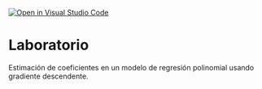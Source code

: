[![Open in Visual Studio Code](https://classroom.github.com/assets/open-in-vscode-c66648af7eb3fe8bc4f294546bfd86ef473780cde1dea487d3c4ff354943c9ae.svg)](https://classroom.github.com/online_ide?assignment_repo_id=9027874&assignment_repo_type=AssignmentRepo)
# Laboratorio

Estimación de coeficientes en un modelo de regresión polinomial usando gradiente descendente.

